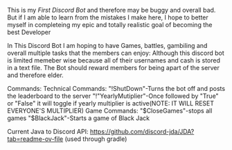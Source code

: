 This is my *First Discord Bot* and therefore may be buggy and overall bad.
But if I am able to learn from the mistakes I make here, I hope to better myself in completeing my epic and totally realistic goal of becoming the best Developer

In This Discord Bot I am hoping to have Games, battles, gambiling and overall multiple tasks that the members can enjoy:
Although this discord bot is limited memeber wise because all of their usernames and cash is stored in a text file. The Bot should reward members for being apart of the server and therefore elder.

Commands:
  Technical Commands:
    "!ShutDown"-Turns the bot off and posts the leaderboard to the server
    "!"YearlyMutiplier"-Once followed by "True" or "False" it will toggle if yearly multiplier is active(NOTE: IT WILL RESET EVERYONE'S MULTIPLIER)
  Game Commands:
    "$CloseGames"-stops all games
    "$BlackJack"-Starts a game of Black Jack
    

Current Java to Discord API:
https://github.com/discord-jda/JDA?tab=readme-ov-file
(used through gradle)
